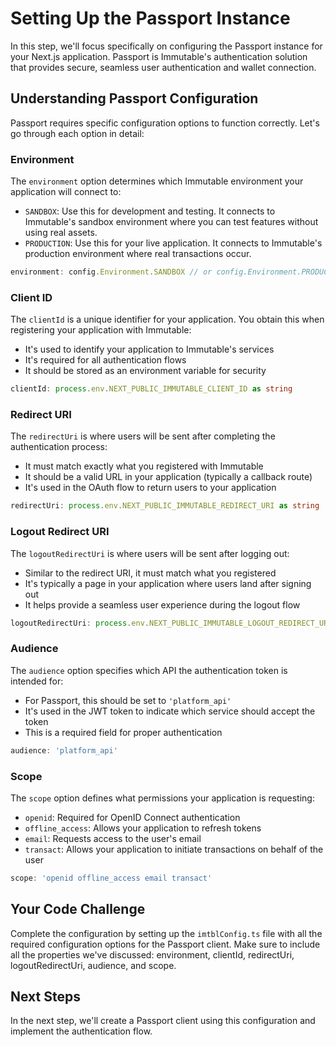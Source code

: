 # Setting Up the Passport Instance

In this step, we'll focus specifically on configuring the Passport instance for your Next.js application. Passport is Immutable's authentication solution that provides secure, seamless user authentication and wallet connection.

## Understanding Passport Configuration

Passport requires specific configuration options to function correctly. Let's go through each option in detail:

### Environment

The `environment` option determines which Immutable environment your application will connect to:

- `SANDBOX`: Use this for development and testing. It connects to Immutable's sandbox environment where you can test features without using real assets.
- `PRODUCTION`: Use this for your live application. It connects to Immutable's production environment where real transactions occur.

```typescript
environment: config.Environment.SANDBOX // or config.Environment.PRODUCTION
```

### Client ID

The `clientId` is a unique identifier for your application. You obtain this when registering your application with Immutable:

- It's used to identify your application to Immutable's services
- It's required for all authentication flows
- It should be stored as an environment variable for security

```typescript
clientId: process.env.NEXT_PUBLIC_IMMUTABLE_CLIENT_ID as string
```

### Redirect URI

The `redirectUri` is where users will be sent after completing the authentication process:

- It must match exactly what you registered with Immutable
- It should be a valid URL in your application (typically a callback route)
- It's used in the OAuth flow to return users to your application

```typescript
redirectUri: process.env.NEXT_PUBLIC_IMMUTABLE_REDIRECT_URI as string
```

### Logout Redirect URI

The `logoutRedirectUri` is where users will be sent after logging out:

- Similar to the redirect URI, it must match what you registered
- It's typically a page in your application where users land after signing out
- It helps provide a seamless user experience during the logout flow

```typescript
logoutRedirectUri: process.env.NEXT_PUBLIC_IMMUTABLE_LOGOUT_REDIRECT_URI as string
```

### Audience

The `audience` option specifies which API the authentication token is intended for:

- For Passport, this should be set to `'platform_api'`
- It's used in the JWT token to indicate which service should accept the token
- This is a required field for proper authentication

```typescript
audience: 'platform_api'
```

### Scope

The `scope` option defines what permissions your application is requesting:

- `openid`: Required for OpenID Connect authentication
- `offline_access`: Allows your application to refresh tokens
- `email`: Requests access to the user's email
- `transact`: Allows your application to initiate transactions on behalf of the user

```typescript
scope: 'openid offline_access email transact'
```

## Your Code Challenge

Complete the configuration by setting up the `imtblConfig.ts` file with all the required configuration options for the Passport client. Make sure to include all the properties we've discussed: environment, clientId, redirectUri, logoutRedirectUri, audience, and scope.

## Next Steps

In the next step, we'll create a Passport client using this configuration and implement the authentication flow. 